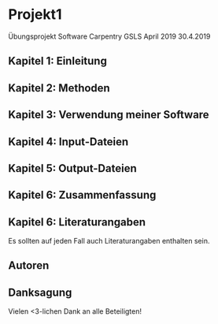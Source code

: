 # Projekt1
Übungsprojekt Software Carpentry GSLS April 2019
30.4.2019
## Kapitel 1: Einleitung

## Kapitel 2: Methoden

## Kapitel 3: Verwendung meiner Software

## Kapitel 4: Input-Dateien

## Kapitel 5: Output-Dateien

## Kapitel 6: Zusammenfassung

## Kapitel 6: Literaturangaben
Es sollten auf jeden Fall auch Literaturangaben enthalten sein.

## Autoren

## Danksagung
Vielen <3-lichen Dank an alle Beteiligten!
